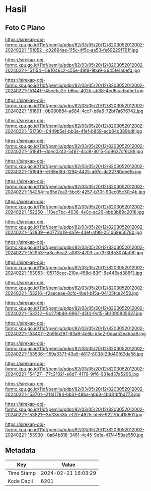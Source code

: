 # Hasil

## Foto C Plano

https://sirekap-obj-formc.kpu.go.id/11df/pemilu/pdpr/82/03/05/20/12/8203052012002-20240221-151052--c02694ae-115c-4f5c-aa53-fe69229f791f.jpg

https://sirekap-obj-formc.kpu.go.id/11df/pemilu/pdpr/82/03/05/20/12/8203052012002-20240221-151154--591046c2-c55e-48f9-9ba9-3645fe1a0efd.jpg

https://sirekap-obj-formc.kpu.go.id/11df/pemilu/pdpr/82/03/05/20/12/8203052012002-20240221-151441--45eebc2e-b6ba-402b-ab38-4ed6cad5d5ef.jpg

https://sirekap-obj-formc.kpu.go.id/11df/pemilu/pdpr/82/03/05/20/12/8203052012002-20240221-151601--0b080884-a684-4cc7-b6a6-72bf7a676742.jpg

https://sirekap-obj-formc.kpu.go.id/11df/pemilu/pdpr/82/03/05/20/12/8203052012002-20240221-151730--0449b5e1-bb3e-4fef-b859-ecb84d389bdf.jpg

https://sirekap-obj-formc.kpu.go.id/11df/pemilu/pdpr/82/03/05/20/12/8203052012002-20240221-151841--ddec0243-5467-4cd8-8015-5d9637cf6c89.jpg

https://sirekap-obj-formc.kpu.go.id/11df/pemilu/pdpr/82/03/05/20/12/8203052012002-20240221-151949--e169e3fd-1294-4425-a97c-dc22780deefb.jpg

https://sirekap-obj-formc.kpu.go.id/11df/pemilu/pdpr/82/03/05/20/12/8203052012002-20240221-154254--a65d7ea3-5bc6-4257-b30f-90ec05c30c4b.jpg

https://sirekap-obj-formc.kpu.go.id/11df/pemilu/pdpr/82/03/05/20/12/8203052012002-20240221-152250--110ec7bc-4638-4e0c-ac26-bbb3b89c2018.jpg

https://sirekap-obj-formc.kpu.go.id/11df/pemilu/pdpr/82/03/05/20/12/8203052012002-20240221-152839--e0772d19-da7e-44ef-af98-251b69e50760.jpg

https://sirekap-obj-formc.kpu.go.id/11df/pemilu/pdpr/82/03/05/20/12/8203052012002-20240221-152953--a3cc6ea2-a083-4703-ac73-30f53074a06f.jpg

https://sirekap-obj-formc.kpu.go.id/11df/pemilu/pdpr/82/03/05/20/12/8203052012002-20240221-153053--05716cec-210e-458d-83f1-6e446ad386f3.jpg

https://sirekap-obj-formc.kpu.go.id/11df/pemilu/pdpr/82/03/05/20/12/8203052012002-20240221-153216--f2aeceae-8cfc-4be1-b15a-04105fce2458.jpg

https://sirekap-obj-formc.kpu.go.id/11df/pemilu/pdpr/82/03/05/20/12/8203052012002-20240221-153312--8c279b46-6967-45f4-9c15-5b1090835637.jpg

https://sirekap-obj-formc.kpu.go.id/11df/pemilu/pdpr/82/03/05/20/12/8203052012002-20240221-153407--2b95b297-83a9-4c6b-b5c2-0daa52eabba9.jpg

https://sirekap-obj-formc.kpu.go.id/11df/pemilu/pdpr/82/03/05/20/12/8203052012002-20240221-153506--159a3371-43a5-4817-8038-29d40f63da58.jpg

https://sirekap-obj-formc.kpu.go.id/11df/pemilu/pdpr/82/03/05/20/12/8203052012002-20240221-154127--77c21821-e8d7-4176-9ff6-931ed37a5296.jpg

https://sirekap-obj-formc.kpu.go.id/11df/pemilu/pdpr/82/03/05/20/12/8203052012002-20240221-153701--21141784-bb31-49ba-a063-4bd81bfbd773.jpg

https://sirekap-obj-formc.kpu.go.id/11df/pemilu/pdpr/82/03/05/20/12/8203052012002-20240221-153821--3b33b53b-ef20-4625-bfe6-92270c415801.jpg

https://sirekap-obj-formc.kpu.go.id/11df/pemilu/pdpr/82/03/05/20/12/8203052012002-20240221-153930--0a64b818-3461-4c45-9e1e-4174459ae550.jpg


## Metadata

| Key        | Value               |
| ---------- | ------------------- |
| Time Stamp | 2024-02-21 16:03:29 |
| Kode Dapil | 8201                |



